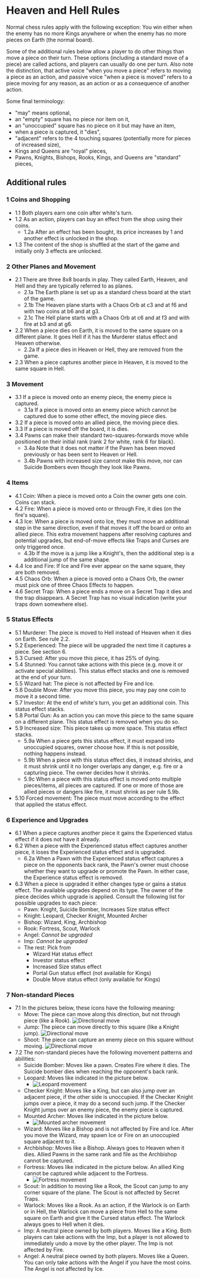 # Heaven and Hell Rules

Normal chess rules apply with the following exception: 
You win either when the enemy has no more Kings anywhere or when the enemy has no more pieces on Earth (the normal board).

Some of the additional rules below allow a player to do other things than move a piece on their turn.
These options (including a standard move of a piece) are called actions, and players can usually do one per turn.
Also note the distinction, that active voice "when you move a piece" refers to moving a piece as an action,
and passive voice "when a piece is moved" refers to a piece moving for any reason, as an action or as a consequence of another action.

Some final terminology:
- "may" means optional,
- an "empty" square has no piece nor item on it,
- an "unoccupied" square has no piece on it but may have an item,
- when a piece is captured, it "dies",
- "adjacent" refers to the 4 touching squares (potentially more for pieces of increased size),
- Kings and Queens are "royal" pieces,
- Pawns, Knights, Bishops, Rooks, Kings, and Queens are "standard" pieces,

## Additional rules

### 1 Coins and Shopping

- 1.1 Both players earn one coin after white's turn.
- 1.2 As an action, players can buy an effect from the shop using their coins.
  - 1.2a After an effect has been bought, its price increases by 1 and another effect is unlocked in the shop.
- 1.3 The content of the shop is shuffled at the start of the game and initially only 3 effects are unlocked.

### 2 Other Planes and Movement

- 2.1 There are three 8x8 boards in play. They called Earth, Heaven, and Hell and they are typically referred to as planes.
  - 2.1a The Earth plane is set up as a standard chess board at the start of the game.
  - 2.1b The Heaven plane starts with a Chaos Orb at c3 and at f6 and with two coins at b6 and at g3. 
  - 2.1c The Hell plane starts with a Chaos Orb at c6 and at f3 and with fire at b3 and at g6.
- 2.2 When a piece dies on Earth, it is moved to the same square on a different plane. It goes Hell if it has the Murderer status effect and Heaven otherwise.
  - 2.2a If a piece dies in Heaven or Hell, they are removed from the game.
- 2.3 When a piece captures another piece in Heaven, it is moved to the same square in Hell. 

### 3 Movement

- 3.1 If a piece is moved onto an enemy piece, the enemy piece is captured.
  - 3.1a If a piece is moved onto an enemy piece which cannot be captured due to some other effect, the moving piece dies.
- 3.2 If a piece is moved onto an allied piece, the moving piece dies.
- 3.3 If a piece is moved off the board, it is dies.
- 3.4 Pawns can make their standard two-squares-forwards move while positioned on their initial rank (rank 2 for white, rank 6 for black).
  - 3.4a Note that it does not matter if the Pawn has been moved previously or has been sent to Heaven or Hell.
  - 3.4b Pawns with increased size cannot make this move, nor can Suicide Bombers even though they look like Pawns.

### 4 Items

- 4.1 Coin: When a piece is moved onto a Coin the owner gets one coin. Coins can stack.
- 4.2 Fire: When a piece is moved onto or through Fire, it dies (on the fire's square).
- 4.3 Ice: When a piece is moved onto Ice, they must move an additional step in the same direction, even if that moves it off the board or onto an allied piece. This extra movement happens after resolving captures and potential upgrades, but end-of-move effects like Traps and Curses are only triggered once.
  - 4.3b If the move is a jump like a Knight's, then the additional step is a additional jump of the same shape. 
- 4.4 Ice and Fire: If Ice and Fire ever appear on the same square, they are both removed.
- 4.5 Chaos Orb: When a piece is moved onto a Chaos Orb, the owner must pick one of three Chaos Effects to happen.
- 4.6 Secret Trap: When a piece ends a move on a Secret Trap it dies and the trap disappears. A Secret Trap has no visual indication (write your traps down somewhere else).

### 5 Status Effects

- 5.1 Murderer: The piece is moved to Hell instead of Heaven when it dies on Earth. See rule 2.2.
- 5.2 Experienced: The piece will be upgraded the next time it captures a piece. See section 6.
- 5.3 Cursed: After you move this piece, it has 25% of dying.
- 5.4 Stunned: You cannot take actions with this piece (e.g. move it or activate special abilities). This status effect stacks and one is removed at the end of your turn.
- 5.5 Wizard hat: The piece is not affected by Fire and Ice.
- 5.6 Double Move: After you move this piece, you may pay one coin to move it a second time.
- 5.7 Investor: At the end of white's turn, you get an additional coin. This status effect stacks.
- 5.8 Portal Gun: As an action you can move this piece to the same square on a different plane. This status effect is removed when you do so.
- 5.9 Increased size: This piece takes up more space. This status effect stacks.
  - 5.9a When a piece gets this status effect, it must expand into unoccupied squares, owner choose how. If this is not possible, nothing happens instead. 
  - 5.9b When a piece with this status effect dies, it instead shrinks, and it must shrink until it no longer overlaps any danger, e.g. fire or a capturing piece. The owner decides how it shrinks.
  - 5.9c When a piece with this status effect is moved onto multiple pieces/items, all pieces are captured. If one or more of those are allied pieces or dangers like fire, it must shrink as per rule 5.9b.
- 5.10 Forced movement: The piece must move according to the effect that applied the status effect.

### 6 Experience and Upgrades

- 6.1 When a piece captures another piece it gains the Experienced status effect if it does not have it already.
- 6.2 When a piece with the Experienced status effect captures another piece, it loses the Experienced status effect and is upgraded.
  - 6.2a When a Pawn with the Experienced status effect captures a piece on the opponents back rank, the Pawn's owner must choose whether they want to upgrade or promote the Pawn. In either case, the Experience status effect is removed. 
- 6.3 When a piece is upgraded it either changes type or gains a status effect. The available upgrades depend on its type. The owner of the piece decides which upgrade is applied. Consult the following list for possible upgrades to each piece:
  - Pawn: Knight, Suicide Bomber, Increases Size status effect
  - Knight: Leopard, Checker Knight, Mounted Archer
  - Bishop: Wizard, King, Archbishop
  - Rook: Fortress, Scout, Warlock
  - Angel: *Cannot be upgraded*
  - Imp: *Cannot be upgraded*
  - The rest: Pick from
    - Wizard Hat status effect
    - Investor status effect
    - Increased Size status effect
    - Portal Gun status effect (not available for Kings)
    - Double Move status effect (only available for Kings)

### 7 Non-standard Pieces

- 7.1 In the pictures below, these icons have the following meaning:
  - Move: The piece can move along this direction, but not through piece (like a Rook). ![Directional move](images/movement_icon_arrow.png) 
  - Jump: The piece can move directly to this square (like a Knight jump). ![Directional move](images/movement_icon_jump.png)
  - Shoot: The piece can capture an enemy piece on this square without moving. ![Directional move](images/movement_icon_shoot.png)
- 7.2 The non-standard pieces have the following movement patterns and abilities:
  - Suicide Bomber: Moves like a pawn. Creates Fire where it dies. The Suicide bomber dies when reaching the opponent's back rank.
  - Leopard: Moves like indicated in the picture below.
    - ![Leopard movement](images/leopard_movement.png)
  - Checker Knight: Moves like a King, but can also jump over an adjacent piece, if the other side is unoccupied. If the Checker Knight jumps over a piece, it may do a second such jump. If the Checker Knight jumps over an enemy piece, the enemy piece is captured.
  - Mounted Archer: Moves like indicated in the picture below.
    - ![Mounted archer movement](images/mounted_archer_movement.png)
  - Wizard: Moves like a Bishop and is not affected by Fire and Ice. After you move the Wizard, may spawn Ice or Fire on an unoccupied square adjacent to it.
  - Archbishop: Moves like a Bishop. Always goes to Heaven when it dies. Allied Pawns in the same rank and file as the Archbishop cannot be captured.
  - Fortress: Moves like indicated in the picture below. An allied King cannot be captured while adjacent to the Fortress.
    - ![Fortress movement](images/fortress_movement.png)
  - Scout: In addition to moving like a Rook, the Scout can jump to any corner square of the plane. The Scout is not affected by Secret Traps.
  - Warlock: Moves like a Rook. As an action, if the Warlock is on Earth or in Hell, the Warlock can move a piece from Hell to the same square on Earth and give it the Cursed status effect. The Warlock always goes to Hell when it dies.
  - Imp: A neutral piece owned by both players. Moves like a King. Both players can take actions with the Imp, but a player is not allowed to immediately undo a move by the other player. The Imp is not affected by Fire.
  - Angel: A neutral piece owned by both players. Moves like a Queen. You can only take actions with the Angel if you have the most coins. The Angel is not affected by Ice.
